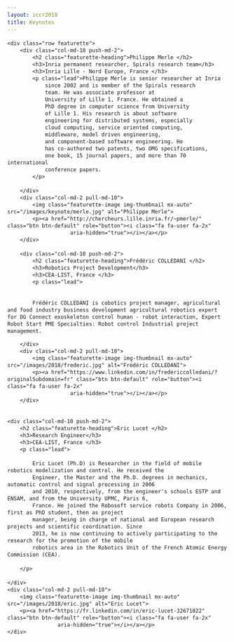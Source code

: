 ```yaml
---
layout: iccr2018
title: Keynotes
---
```


<div class="container marketing">

    <div class="row featurette">
        <div class="col-md-10 push-md-2">
            <h2 class="featurette-heading">Philippe Merle </h2>
            <h3>Inria permanent researcher, Spirals research team</h3>
            <h3>Inria Lille - Nord Europe, France </h3>
            <p class="lead">Philippe Merle is senior researcher at Inria
                since 2002 and is member of the Spirals research
                team. He was associate professor at
                University of Lille 1, France. He obtained a
                PhD degree in computer science from University
                of Lille 1. His research is about software
                engineering for distributed systems, especially
                cloud computing, service oriented computing,
                middleware, model driven engineering,
                and component-based software engineering. He
                has co-authored two patents, two OMG specifications,
                one book, 15 journal papers, and more than 70 international
                conference papers.
            </p>

        </div>
        <div class="col-md-2 pull-md-10">
            <img class="featurette-image img-thumbnail mx-auto" src="/images/keynote/merle.jpg" alt="Philippe Merle">
            <p><a href="http://chercheurs.lille.inria.fr/~pmerle/" class="btn btn-default" role="button"><i class="fa fa-user fa-2x"
                        aria-hidden="true"></i></a></p>
        </div>

        <div class="col-md-10 push-md-2">
            <h2 class="featurette-heading">Frédéric COLLEDANI </h2>
            <h3>Robotics Project Development</h3>
            <h3>CEA-LIST, France </h3>
            <p class="lead">


            Frédéric COLLEDANI is cobotics project manager, agricultural and food industry business development agricultural robotics expert for DG Connect exoskeleton control human - robot interaction, Expert Robot Start PME Specialties: Robot control Industrial project management.

</p>

        </div>
        <div class="col-md-2 pull-md-10">
            <img class="featurette-image img-thumbnail mx-auto" src="/images/2018/frederic.jpg" alt="Frédéric COLLEDANI">
            <p><a href="https://www.linkedin.com/in/fredericcolledani/?originalSubdomain=fr" class="btn btn-default" role="button"><i class="fa fa-user fa-2x"
                        aria-hidden="true"></i></a></p>
        </div>


    <div class="col-md-10 push-md-2">
        <h2 class="featurette-heading">Eric Lucet </h2>
        <h3>Research Engineer</h3>
        <h3>CEA-LIST, France </h3>
        <p class="lead">

            Eric Lucet (Ph.D) is Researcher in the field of mobile robotics modelization and control. He received the
            Engineer, the Master and the Ph.D. degrees in mechanics, automatic control and signal processing in 2006
            and 2010, respectively, from the engineer's schools ESTP and ENSAM, and from the University UPMC, Paris 6,
            France. He joined the Robosoft service robots Company in 2006, first as PhD student, then as project
            manager, being in charge of national and European research projects and scientific coordination. Since
            2013, he is now continuing to actively participating to the research for the promotion of the mobile
            robotics area in the Robotics Unit of the French Atomic Energy Commission (CEA).

        </p>

    </div>
    <div class="col-md-2 pull-md-10">
        <img class="featurette-image img-thumbnail mx-auto" src="/images/2018/eric.jpg" alt="Eric Lucet">
        <p><a href="https://fr.linkedin.com/in/eric-lucet-32671022" class="btn btn-default" role="button"><i class="fa fa-user fa-2x"
                    aria-hidden="true"></i></a></p>
    </div>

</div>
